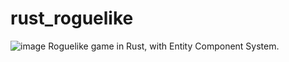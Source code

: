 # rust_roguelike
![image](https://user-images.githubusercontent.com/45149278/187301092-587ce401-466f-409c-b536-9fe44bcb14d9.png)
Roguelike game in Rust, with Entity Component System.
